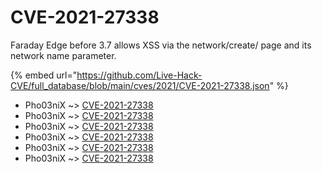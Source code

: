 # CVE-2021-27338

Faraday Edge before 3.7 allows XSS via the network/create/ page and its network name parameter.

{% embed url="https://github.com/Live-Hack-CVE/full_database/blob/main/cves/2021/CVE-2021-27338.json" %}


* Pho03niX ~> [CVE-2021-27338](https://www.alice-snow.ru/2021/database/cve-2021-27338/cve-2021-27338-pho03nix)
* Pho03niX ~> [CVE-2021-27338](https://www.alice-snow.ru/2021/database/cve-2021-27338/cve-2021-27338-pho03nix)
* Pho03niX ~> [CVE-2021-27338](https://www.alice-snow.ru/2021/database/cve-2021-27338/cve-2021-27338-pho03nix)
* Pho03niX ~> [CVE-2021-27338](https://www.alice-snow.ru/2021/database/cve-2021-27338/cve-2021-27338-pho03nix)
* Pho03niX ~> [CVE-2021-27338](https://www.alice-snow.ru/2021/database/cve-2021-27338/cve-2021-27338-pho03nix)
* Pho03niX ~> [CVE-2021-27338](https://www.alice-snow.ru/2021/database/cve-2021-27338/cve-2021-27338-pho03nix)